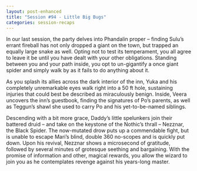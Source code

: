 ```yaml
---
layout: post-enhanced
title: "Session #94 - Little Big Bugs"
categories: session-recaps
---
```


In our last session, the party delves into Phandalin proper – finding Sulu’s errant fireball has not only dropped a giant on the town, but trapped an equally large snake as well. Opting not to test its temperament, you all agree to leave it be until you have dealt with your other obligations. Standing between you and your path inside, you opt to un-gigantify a once giant spider and simply walk by as it fails to do anything about it.

As you splash its allies across the dark interior of the inn, Yuka and his completely unremarkable eyes walk right into a 50 ft hole, sustaining injuries that could best be described as miraculously benign. Inside, Veera uncovers the inn’s guestbook, finding the signatures of Po’s parents, as well as Teggun’s shawl she used to carry Po and his yet-to-be-named siblings.

Descending with a bit more grace, Daddy’s little spelunkers join their battered druid – and take on the keystone of the Nothic’s thrall – Nezznar, the Black Spider. The now-mutated drow puts up a commendable fight, but is unable to escape Mari’s blind, double 360 no-scopes and is quickly put down. Upon his revival, Nezznar shows a microsecond of gratitude, followed by several minutes of grotesque seething and bargaining. With the promise of information and other, magical rewards, you allow the wizard to join you as he contemplates revenge against his years-long master.
